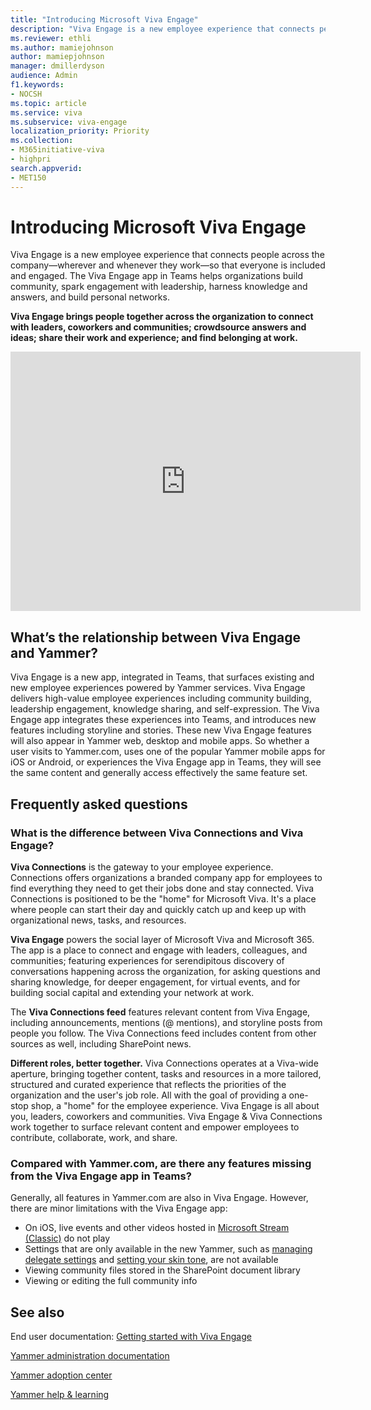 ```yaml
---
title: "Introducing Microsoft Viva Engage"
description: "Viva Engage is a new employee experience that connects people across the company—wherever and whenever they work—so that everyone is included and engaged."
ms.reviewer: ethli
ms.author: mamiejohnson
author: mamiepjohnson
manager: dmillerdyson
audience: Admin
f1.keywords:
- NOCSH
ms.topic: article
ms.service: viva
ms.subservice: viva-engage
localization_priority: Priority
ms.collection:  
- M365initiative-viva
- highpri
search.appverid:
- MET150
---
```

# Introducing Microsoft Viva Engage
Viva Engage is a new employee experience that connects people across the company—wherever and whenever they work—so that everyone is included and engaged. The Viva Engage app in Teams helps organizations build community, spark engagement with leadership, harness knowledge and answers, and build personal networks.

**Viva Engage brings people together across the organization to connect with leaders, coworkers and communities; crowdsource answers and ideas; share their work and experience; and find belonging at work.**

<iframe width="560" height="415" src="https://www.youtube.com/embed/E_xTiWClwYc" title="YouTube video player" frameborder="0" allow="accelerometer; autoplay; clipboard-write; encrypted-media; gyroscope; picture-in-picture" allowfullscreen></iframe>

## What’s the relationship between Viva Engage and Yammer?

Viva Engage is a new app, integrated in Teams, that surfaces existing and new employee experiences powered by Yammer services. Viva Engage delivers high-value employee experiences including community building, leadership engagement, knowledge sharing, and self-expression. The Viva Engage app integrates these experiences into Teams, and introduces new features including storyline and stories. These new Viva Engage features will also appear in Yammer web, desktop and mobile apps. So whether a user visits to Yammer.com, uses one of the popular Yammer mobile apps for iOS or Android, or experiences the Viva Engage app in Teams, they will see the same content and generally access effectively the same feature set.
 
## Frequently asked questions

### What is the difference between Viva Connections and Viva Engage?
**Viva Connections** is the gateway to your employee experience. Connections offers organizations a branded company app for employees to find everything they need to get their jobs done and stay connected. Viva Connections is positioned to be the "home" for Microsoft Viva. It's a place where people can start their day and quickly catch up and keep up with organizational news, tasks, and resources.

**Viva Engage** powers the social layer of Microsoft Viva and Microsoft 365. The app is a place to connect and engage with leaders, colleagues, and communities; featuring experiences for serendipitous discovery of conversations happening across the organization, for asking questions and sharing knowledge, for deeper engagement, for virtual events, and for building social capital and extending your network at work.

The **Viva Connections feed** features relevant content from Viva Engage, including announcements, mentions (@ mentions), and storyline posts from people you follow. The Viva Connections feed includes content from other sources as well, including SharePoint news.

**Different roles, better together.** Viva Connections operates at a Viva-wide aperture, bringing together content, tasks and resources in a more tailored, structured and curated experience that reflects the priorities of the organization and the user's job role. All with the goal of providing a one-stop shop, a "home" for the employee experience. Viva Engage is all about you, leaders, coworkers and communities. Viva Engage & Viva Connections work together to surface relevant content and empower employees to contribute, collaborate, work, and share.

### Compared with Yammer.com, are there any features missing from the Viva Engage app in Teams?
Generally, all features in Yammer.com are also in Viva Engage. However, there are minor limitations with the Viva Engage app:
- On iOS, live events and other videos hosted in [Microsoft Stream (Classic)](/stream/overview) do not play
- Settings that are only available in the new Yammer, such as [managing delegate settings](https://support.microsoft.com/office/60f879cd-43dd-44fe-bffb-1084d4f85285) and [setting your skin tone](https://support.microsoft.com/office/d28e25ed-ef20-4c7d-b54c-8bebe9caaded), are not available
- Viewing community files stored in the SharePoint document library
- Viewing or editing the full community info

 
## See also 
End user documentation: [Getting started with Viva Engage](https://support.microsoft.com/en-us/topic/getting-started-with-microsoft-viva-engage-729f9fce-3aa6-4478-888c-a1543918c284)

[Yammer administration documentation](/yammer/)

[Yammer adoption center](https://adoption.microsoft.com/yammer/)

[Yammer help & learning](https://support.microsoft.com/yammer)


